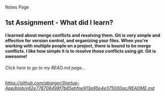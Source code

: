 Notes Page

## 1st Assignment - What did I learn?

#### I learned about merge conflicts and resolving them. Git is very simple and effective for version control, and organizing your files. When you're working with multiple people on a project, there is bound to be merge conflicts. I like how simple it is to resolve those conflicts using git. Git is awesome!

###### Click here to go to my READ.md page...
###### https://github.com/qbarger/Startup-App/blob/e62e778708498f7b85ebfae913a95e4e375000ac/README.md
